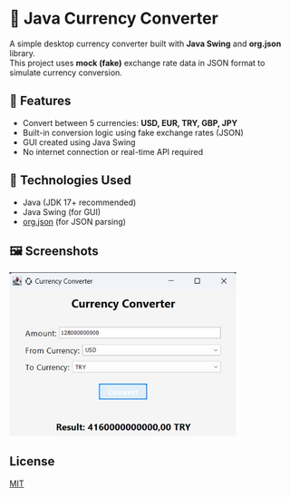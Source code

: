 # 💱 Java Currency Converter

A simple desktop currency converter built with **Java Swing** and **org.json** library.  
This project uses **mock (fake)** exchange rate data in JSON format to simulate currency conversion.

## 📌 Features

- Convert between 5 currencies: **USD, EUR, TRY, GBP, JPY**
- Built-in conversion logic using fake exchange rates (JSON)
- GUI created using Java Swing
- No internet connection or real-time API required

## 🧪 Technologies Used

- Java (JDK 17+ recommended)
- Java Swing (for GUI)
- [org.json](https://github.com/stleary/JSON-java) (for JSON parsing)

## 🖼️ Screenshots

<img src="images/sc1.png" alt="Ana Ekran" width="400"/>

  ## License

[MIT](https://choosealicense.com/licenses/mit/)
